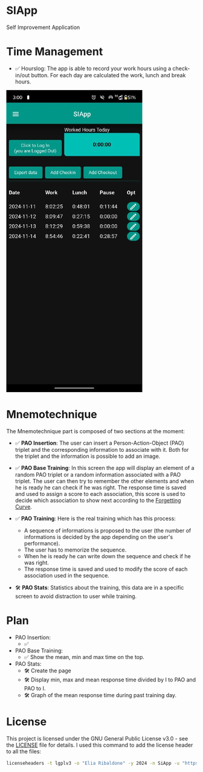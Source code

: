 <!--
Copyright (c) 2024 Elia Ribaldone.

This file is part of SiApp 
(see https://github.com/Elia1996/siapp).

This program is free software: you can redistribute it and/or modify
it under the terms of the GNU General Public License as published by
the Free Software Foundation, either version 3 of the License, or
(at your option) any later version.

This program is distributed in the hope that it will be useful,
but WITHOUT ANY WARRANTY; without even the implied warranty of
MERCHANTABILITY or FITNESS FOR A PARTICULAR PURPOSE.  See the
GNU General Public License for more details.

You should have received a copy of the GNU General Public License
along with this program. If not, see <http://www.gnu.org/licenses/>.-->
# SIApp
Self Improvement Application

# Time Management

- ✅ Hourslog:  The app is able to record your work hours using a check-in/out button.
 For each day are calculated the work, lunch and break hours.
 
 ![alt text](resources/image.png)


# Mnemotechnique
The Mnemotechnique part is composed of two sections at the moment:

- ✅ **PAO Insertion**: The user can insert a Person-Action-Object (PAO) triplet and the corresponding information to associate with it. Both for the triplet and the information is possible to add an image.
- ✅ **PAO Base Training**: In this screen the app will display an element of a random PAO triplet or a random information associated with a PAO triplet. The user can then try to remember the other elements and when he is ready he can check if he was right. The response time is saved and used to assign a score to each association, this score is used to decide which association to show next according to the [Forgetting Curve](https://en.wikipedia.org/wiki/Forgetting_curve).

- ✅ **PAO Training**: Here is the real training which has this process:
    - A sequence of informations is proposed to the user (the number of informations is decided by the app depending on the user's performance).
    - The user has to memorize the sequence.
    - When he is ready he can write down the sequence and check if he was right.
    - The response time is saved and used to modify the score of each association used in the sequence.

- 🛠️ **PAO Stats**: Statistics about the training, this data are in a specific screen to avoid distraction to user while training.

# Plan 
- PAO Insertion:
    - ✅ 
- PAO Base Training:
    - ✅ Show the mean, min and max time on the top. 
- PAO Stats:
    - 🛠️ Create the page
    - 🛠️ Display min, max and mean response time divided by I to PAO and PAO to I.
    - 🛠️ Graph of the mean response time during past training day.

# License
This project is licensed under the GNU General Public License v3.0 - see the [LICENSE](LICENSE) file for details.
I used this command to add the license header to all the files:
```bash
licenseheaders -t lgplv3 -o "Elia Ribaldone" -y 2024 -n SiApp -u "https://github.com/Elia1996/siapp" -d siapp
```
